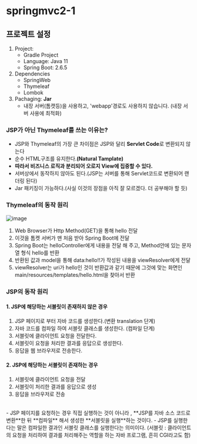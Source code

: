 # springmvc2-1


## 프로젝트 설정
1. Project:
	- Gradle Project
	- Language: Java 11
	- Spring Boot: 2.6.5
2.  Dependencies
	- SpringWeb
	- Thymeleaf
	- Lombok
3. Pachaging: **Jar**
	- 내장 서버(톰캣등)을 사용하고, 'webapp'경로도 사용하지 않습니다. (내장 서버 사용에 최적화)

### JSP가 아닌 Thymeleaf를 쓰는 이유는?
- JSP와 Thymeleaf의 가장 큰 차이점은 JSP와 달리 **Servlet Code**로 변환되지 않는다
- 순수 HTML구조를 유지한다.**(Natural Tamplate)**
- **따라서 비즈니스 로직과 분리되어 오로지 View에 집중할 수 있다.**
- 서버상에서 동작하지 않아도 된다.(JSP는 서버를 통해 Servlet코드로 변환되어 랜더링 된다)
- Jar 패키징이 가능하다.(사실 이것의 장점을 아직 잘 모르겠다. 더 공부해야 할 듯)

### Thymeleaf의 동작 원리
![image](https://user-images.githubusercontent.com/91078445/161205107-6fa3e42d-7fca-44d2-88df-22272bcaecb3.png)

1. Web Browser가 Http Method(GET)을 통해 hello 전달
2. 이것을 톰켓 서버가 맨 처음 받아 Spring Boot에 전달
3. Spring Boot는 helloController에게 내용을 전달 해 주고, Method안에 있는 문자열 형식 hello를 반환
4. 반환된 값과 model을 통해 data:hello!!가 작성된 내용을 viewResolver에게 전달
5. viewResolver는 uri가 hello인 것이 반환값과 같기 때문에 그것에 맞는 화면인 main/resources/templates/hello.html을 찾아서 반환

### JSP의 동작 원리
#### 1. JSP에 해당하는 서블릿이 존재하지 않은 경우
1. JSP 페이지로 부터 자바 코드를 생성한다.(변환 translation 단계)
2. 자바 코드를 컴파일 하여 서블릿 클래스를 생성한다. (컴파일 단계)
3. 서블릿에 클라이언트 요청을 전달한다.
4. 서블릿이 요청을 처리한 결과를 응답으로 생성한다.
5. 응답을 웹 브라우저로 전송한다.

#### 2. JSP에 해당하는 서블릿이 존재하는 경우
1. 서블릿에 클라이언트 요청을 전달
2. 서블릿이 처리한 결과를 응답으로 생성
3. 응답을 브라우저로 전송

<br>
- JSP 페이지를 요청하는 경우 직접 실행하는 것이 아니라 , **JSP를 자바 소스 코드로 변환**한 뒤 **컴파일** 해서 생성한 **서블릿을 실행**하는 것이다.
- JSP를 실행한다는 말은 컴파일한 결과인 서블릿 클래스를 실행한다는 의미이다.
(서블릿 : 클라이언트의 요청을 처리하여 결과를 처리해주는 역할을 하는 자바 프로그램, 흔히 CGI라고도 함)
